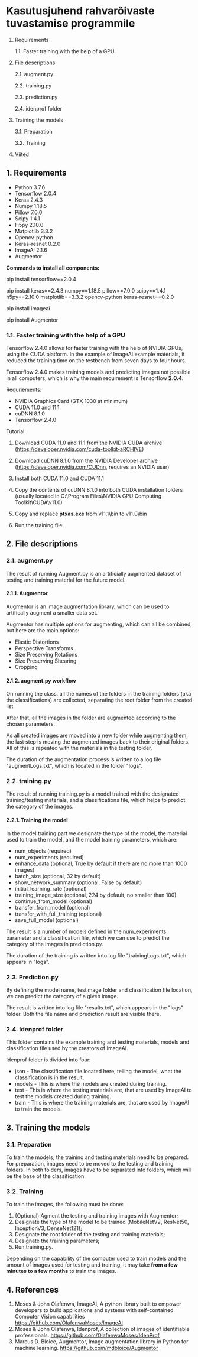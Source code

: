 # **Kasutusjuhend rahvarõivaste tuvastamise programmile**

1. Requirements

   1.1. Faster training with the help of a GPU
   
2. File descriptions
      
    2.1. augment.py     

    2.2. training.py 

    2.3. prediction.py
   
    2.4. idenprof folder

3. Training the models
    
    3.1. Preparation

    3.2. Training

4. Viited

## **1. Requirements**

- Python 3.7.6
- Tensorflow 2.0.4
- Keras 2.4.3
- Numpy 1.18.5
- Pillow 7.0.0
- Scipy 1.4.1
- H5py 2.10.0
- Matplotlib 3.3.2
- Opencv-python
- Keras-resnet 0.2.0
- ImageAI 2.1.6
- Augmentor

**Commands to install all components:**

pip install tensorflow==2.0.4

pip install keras==2.4.3 numpy==1.18.5 pillow==7.0.0 scipy==1.4.1 h5py==2.10.0 matplotlib==3.3.2 opencv-python keras-resnet==0.2.0 

pip install imageai

pip install Augmentor

### **1.1. Faster training with the help of a GPU**

Tensorflow 2.4.0 allows for faster training with the help of NVIDIA GPUs, using the CUDA platform. In the example of 
ImageAI example materials, it reduced the training time on the testbench from seven days to four hours.

Tensorflow 2.4.0 makes training models and predicting images not possible in all computers, which is why the main
requirement is Tensorflow **2.0.4**.

Requriements:

- NVIDIA Graphics Card (GTX 1030 at minimum)
- CUDA 11.0 and 11.1
- cuDNN 8.1.0
- Tensorflow 2.4.0

Tutorial:
1. Download CUDA 11.0 and 11.1 from the NVIDIA CUDA archive (https://developer.nvidia.com/cuda-toolkit-aRCHIVE)
2. Download cuDNN 8.1.0 from the NVIDIA Developer archive (https://developer.nvidia.com/CUDnn, requires an NVIDIA user)
3. Install both CUDA 11.0 and CUDA 11.1
4. Copy the contents of cuDNN 8.1.0 into both CUDA installation folders
   (usually located in C:\Program Files\NVIDIA GPU Computing Toolkit\CUDA\v11.0)
   
5. Copy and replace **ptxas.exe** from v11.1\bin to v11.0\bin
6. Run the training file.

## **2. File descriptions**

### **2.1. augment.py**

The result of running Augment.py is an artificially augmented dataset of testing and training material for
the future model.

#### **2.1.1. Augmentor**

Augmentor is an image augmentation library, which can be used to artifically augment a smaller data set.

Augmentor has multiple options for augmenting, which can all be combined, but here are the main options:
- Elastic Distortions
- Perspective Transforms
- Size Preserving Rotations
- Size Preserving Shearing
- Cropping

#### **2.1.2. augment.py workflow**

On running the class, all the names of the folders in the training folders (aka the classifications) are collected,
separating the root folder from the created list.

After that, all the images in the folder are augmented according to the chosen parameters.

As all created images are moved into a new folder while augmenting them, the last step is moving the augmented images
back to their original folders. All of this is repeated with the materials in the testing folder.

The duration of the augmentation process is written to a log file "augmentLogs.txt",
which is located in the folder "logs".

### **2.2. training.py**

The result of running training.py is a model trained with the designated training/testing materials, and
a classifications file, which helps to predict the category of the images.

#### **2.2.1. Training the model**

In the model training part we designate the type of the model, the material used to train the model, and the model
training parameters, which are:
- num_objects (required)
- num_experiments (required)
- enhance_data (optional, True by default if there are no more than 1000 images)
- batch_size (optional, 32 by default)
- show_network_summary (optional, False by default)
- initial_learning_rate (optional)
- training_image_size (optional, 224 by default, no smaller than 100)
- continue_from_model (optional)
- transfer_from_model (optional)
- transfer_with_full_training (optional)
- save_full_model (optional)

The result is a number of models defined in the num_experiments parameter and a classification file, which we can use to
predict the category of the images in prediction.py.

The duration of the training is written into log file "trainingLogs.txt", which appears in "logs".

### **2.3. Prediction.py**

By defining the model name, testimage folder and classification file location, we can predict the category of a given
image.

The result is written into log file "results.txt", which appears in the "logs" folder. Both the file name and 
prediction result are visible there. 

### 2.4. Idenprof folder

This folder contains the example training and testing materials, models and classification file used by the creators
of ImageAI.

Idenprof folder is divided into four:
- json - The classification file located here, telling the model, what the classification is in the result.
- models - This is where the models are created during training.
- test - This is where the testing materials are, that are used by ImageAI to test the models created during training.
- train - This is where the training materials are, that are used by ImageAI to train the models.

## **3. Training the models**

### **3.1. Preparation**
To train the models, the training and testing materials need to be prepared. For preparation,
images need to be moved to the testing and training folders. In both folders, images have to be separated into folders,
which will be the base of the classification.

### **3.2. Training**

To train the images, the following must be done:
1. (Optional) Agment the testing and training images with Augmentor;
2. Designate the type of the model to be trained (MobileNetV2, ResNet50, InceptionV3, DenseNet121);
3. Designate the root folder of the testing and training materials;
4. Designate the training parameters;   
5. Run training.py.

Depending on the capability of the computer used to train models and the amount of images used for testing and training,
it may take **from a few minutes to a few months** to train the images.

## **4. References**

1. Moses & John Olafenwa, ImageAI, A python library built to empower developers to build applications and systems 
   with self-contained Computer Vision capabilities https://github.com/OlafenwaMoses/ImageAI
2. Moses & John Olafenwa, Idenprof, A collection of images of identifiable professionals. 
   https://github.com/OlafenwaMoses/IdenProf
3. Marcus D. Bloice, Augmentor, Image augmentation library in Python for machine learning.
https://github.com/mdbloice/Augmentor